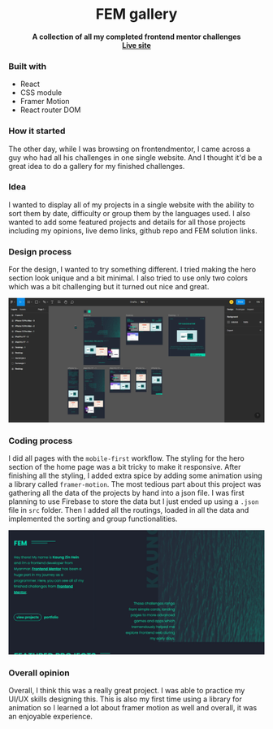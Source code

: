 # **<div align='center'>FEM gallery</div>**
**<div align='center'>A collection of all my completed frontend mentor challenges</div>**
**<div align="center"><a href='https://k4ung-fem.netlify.app' >Live site</a></div>**

### **Built with**
- React
- CSS module
- Framer Motion
- React router DOM

### **How it started**

The other day, while I was browsing on frontendmentor, I came across a guy who had all his challenges in one single website. And I thought it'd be a great idea to do a gallery for my finished challenges.

### **Idea**

I wanted to display all of my projects in a single website with the ability to sort them by date, difficulty or group them by the languages used. I also wanted to add some featured projects and details for all those projects including my opinions, live demo links, github repo and FEM solution links.

### **Design process**

For the design, I wanted to try something different. I tried making the hero section look unique and a bit minimal. I also tried to use only two colors which was a bit challenging but it turned out nice and great.

![figma design screenshot](./images/figma.png)

### **Coding process**

I did all pages with the `mobile-first` workflow. The styling for the hero section of the home page was a bit tricky to make it responsive. After finishing all the styling, I added extra spice by adding some animation using a library called `framer-motion`. The most tedious part about this project was gathering all the data of the projects by hand into a json file. I was first planning to use Firebase to store the data but I just ended up using a `.json`  file in `src` folder. Then I added all the routings, loaded in all the data and implemented the sorting and group functionalities.

![hero section screenshot](./images/screenshot.png)

### **Overall opinion**

Overall, I think this was a really great project. I was able to practice my UI/UX skills designing this. This is also my first time using a library for animation so I learned a lot about framer motion as well and overall, it was an enjoyable experience.